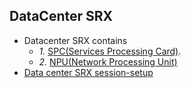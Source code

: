 ## DataCenter SRX
- Datacenter SRX contains 
  - *1.* [SPC(Services Processing Card)](SPC).
  - *2.* [NPU(Network Processing Unit)](NPU)
- [Data center SRX session-setup](DatacenterSessionSetup)



